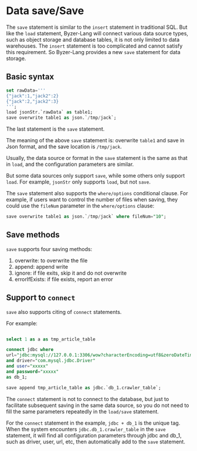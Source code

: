 # Data save/Save

The `save` statement is similar to the `insert` statement in traditional SQL. But like the `load` statement, Byzer-Lang will connect various data source types, such as object storage and database tables, it is not only limited to data warehouses. The `insert` statement is too complicated and cannot satisfy this requirement. So Byzer-Lang provides a new `save` statement for data storage.

## Basic syntax 

```sql
set rawData='''
{"jack":1,"jack2":2}
{"jack":2,"jack2":3}
''';
load jsonStr.`rawData` as table1;
save overwrite table1 as json.`/tmp/jack`;
```

The last statement is the `save` statement.

The meaning of the above `save` statement is: overwrite `table1` and save in Json format, and the save location is `/tmp/jack`.

Usually, the data source or format in the `save` statement is the same as that in `load`, and the configuration parameters are similar.

But some data sources only support `save`, while some others only support `load`. For example, `jsonStr` only supports `load`, but not `save`.

The `save` statement also supports the `where/options` conditional clause. For example, if users want to control the number of files when saving, they could use the `fileNum` parameter in the `where/options` clause:

```sql
save overwrite table1 as json.`/tmp/jack` where fileNum="10";
```

## Save methods

`save` supports four saving methods:

1. overwrite: to overwrite the file
2. append: append write
3. ignore: if file exits, skip it and do not overwrite
4. errorIfExists: if file exists, report an error

## Support to `connect`
`save` also supports citing of `connect` statements.

For example:

```sql

select 1 as a as tmp_article_table

connect jdbc where
url="jdbc:mysql://127.0.0.1:3306/wow?characterEncoding=utf8&zeroDateTimeBehavior=convertToNull&tinyInt1isBit=false"
and driver="com.mysql.jdbc.Driver"
and user="xxxxx"
and password="xxxxx"
as db_1;

save append tmp_article_table as jdbc.`db_1.crawler_table`;
```

The `connect` statement is not to connect to the database, but just to facilitate subsequent saving in the same data source, so you do not need to fill the same parameters repeatedly in the `load/save` statement.

For the `connect` statement in the example, `jdbc + db_1` is the unique tag. When the system encounters `jdbc.db_1.crawler_table` in the  `save` statement, it will find all configuration parameters through jdbc and db_1, such as driver, user, url, etc, then automatically add to the `save` statement.